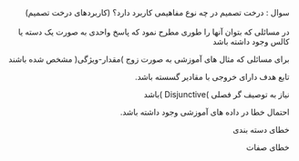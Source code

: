 ##
####
<div dir="rtl">
سوال : درخت تصمیم در چه نوع مفاهیمی کاربرد دارد؟ (کاربردهای درخت تصمیم)
  </div>
<br/>

<div dir="rtl">
 در مسائلی که بتوان آنها را طوری مطرح نمود که پاسخ واحدی به صورت یک دسته یا
کالس وجود داشته باشد
  
  برای مسائلی که مثال های آموزشی به صورت زوج )مقدار-ویژگی( مشخص شده باشند
  
  تابع هدف دارای خروجی با مقادیر گسسته باشد.
  
  نیاز به توصیف گر فصلی )Disjunctive )باشد
  
  احتمال خطا در داده های آموزشی وجود داشته باشد.
  
  خطای دسته بندی
  
  خطای صفات

</div>
<br/>

